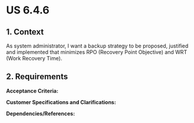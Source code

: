 # US 6.4.6

## 1. Context

As system administrator, I want a backup strategy to be proposed, justified and implemented that minimizes RPO (Recovery Point Objective) and WRT (Work Recovery Time).

## 2. Requirements

**Acceptance Criteria:**


**Customer Specifications and Clarifications:**


**Dependencies/References:**
